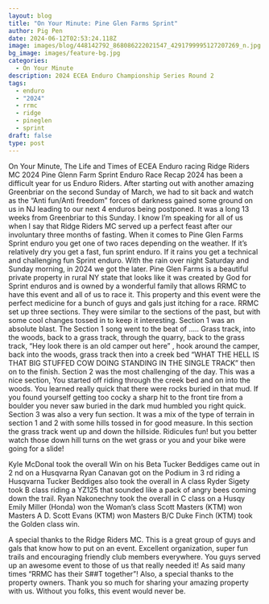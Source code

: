 ```yaml
---
layout: blog
title: "On Your Minute: Pine Glen Farms Sprint"
author: Pig Pen
date: 2024-06-12T02:53:24.118Z
image: images/blog/448142792_868086222021547_4291799995127207269_n.jpg
bg_image: images/feature-bg.jpg
categories:
  - On Your Minute
description: 2024 ECEA Enduro Championship Series Round 2
tags:
  - enduro
  - "2024"
  - rrmc
  - ridge
  - pineglen
  - sprint
draft: false
type: post
---
```

On Your Minute, The Life and Times of ECEA Enduro racing
Ridge Riders MC
2024 Pine Glenn Farm Sprint Enduro Race Recap
2024 has been a difficult year for us Enduro Riders. After starting out with another amazing Greenbriar
on the second Sunday of March, we had to sit back and watch as the “Anti fun/Anti freedom” forces of
darkness gained some ground on us in NJ leading to our next 4 enduros being postponed. It was a long
13 weeks from Greenbriar to this Sunday.
I know I’m speaking for all of us when I say that Ridge Riders MC served up a perfect feast after our
involuntary three months of fasting.
When it comes to Pine Glen Farms Sprint enduro you get one of two races depending on the weather.
If it’s relatively dry you get a fast, fun sprint enduro. If it rains you get a technical and challenging fun
Sprint enduro. With the rain over night Saturday and Sunday morning, in 2024 we got the later.
Pine Glen Farms is a beautiful private property in rural NY state that looks like it was created by God for
Sprint enduros and is owned by a wonderful family that allows RRMC to have this event and all of us to
race it. This property and this event were the perfect medicine for a bunch of guys and gals just
itching for a race.
RRMC set up three sections. They were similar to the sections of the past, but with some cool changes
tossed in to keep it interesting.
Section 1 was an absolute blast. The Section 1 song went to the beat of ….. Grass track, into the
woods, back to a grass track, through the quarry, back to the grass track, “Hey look there is an old
camper out here” , hook around the camper, back into the woods, grass track then into a creek bed
“WHAT THE HELL IS THAT BIG STUFFED COW DOING STANDING IN THE SINGLE TRACK” then on to the
finish.
Section 2 was the most challenging of the day. This was a nice section, You started off riding through
the creek bed and on into the woods. You learned really quick that there were rocks buried in that
mud. If you found yourself getting too cocky a sharp hit to the front tire from a boulder you never saw
buried in the dark mud humbled you right quick.
Section 3 was also a very fun section. It was a mix of the type of terrain in section 1 and 2 with some
hills tossed in for good measure. In this section the grass track went up and down the hillside.
Ridicules fun! but you better watch those down hill turns on the wet grass or you and your bike were
going for a slide!

Kyle McDonal took the overall Win on his Beta
Tucker Beddiges came out in 2 nd on a Husqvarna
Ryan Canavan got on the Podium in 3 rd riding a Husqvarna
Tucker Beddiges also took the overall in A class
Ryder Sigety took B class riding a YZ125 that sounded like a pack of angry bees coming down the trail.
Ryan Nakonechny took the overall in C class on a Husqy
Emily Miller (Honda) won the Woman’s class
Scott Masters (KTM) won Masters A
D. Scott Evans (KTM) won Masters B/C
Duke Finch (KTM) took the Golden class win.

A special thanks to the Ridge Riders MC. This is a great group of guys and gals that know how to put
on an event. Excellent organization, super fun trails and encouraging friendly club members
everywhere. You guys served up an awesome event to those of us that really needed it! As said many
times “RRMC has their S##T together”!
Also, a special thanks to the property owners. Thank you so much for sharing your amazing property
with us. Without you folks, this event would never be.